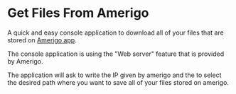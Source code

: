 # Get Files From Amerigo

A quick and easy console application to download all of your files that are stored on [Amerigo app](https://www.amerigo-app.com/).

The console application is using the "Web server" feature that is provided by Amerigo.

The application will ask to write the IP given by amerigo and the to select the desired path where you want to save all of your files stored on amerigo.
